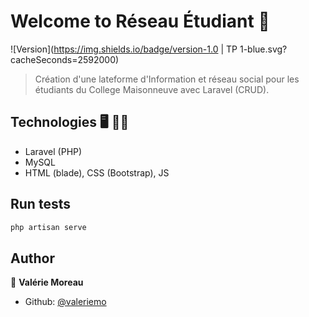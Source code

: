 # Welcome to Réseau Étudiant 👋
![Version](https://img.shields.io/badge/version-1.0 | TP 1-blue.svg?cacheSeconds=2592000)

> Création d'une lateforme d'Information et réseau social pour les
étudiants du College Maisonneuve avec Laravel (CRUD).

## Technologies 🖥 👩‍💻
- Laravel (PHP)
- MySQL
- HTML (blade), CSS (Bootstrap), JS

## Run tests

```sh
php artisan serve
```

## Author

👤 **Valérie Moreau**

* Github: [@valeriemo](https://github.com/valeriemo)


